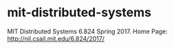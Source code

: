 # mit-distributed-systems
MIT Distributed Systems 6.824 Spring 2017.
Home Page: http://nil.csail.mit.edu/6.824/2017/
